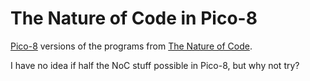 # The Nature of Code in Pico-8

[Pico-8](https://www.lexaloffle.com/pico-8.php) versions of the programs from [The Nature of Code](http://natureofcode.com).

I have no idea if half the NoC stuff possible in Pico-8, but why not try?
